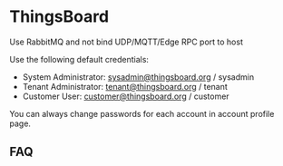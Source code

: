 # ThingsBoard

Use RabbitMQ and not bind UDP/MQTT/Edge RPC port to host  


Use the following default credentials:

* System Administrator: sysadmin@thingsboard.org / sysadmin
* Tenant Administrator: tenant@thingsboard.org / tenant
* Customer User: customer@thingsboard.org / customer

You can always change passwords for each account in account profile page.

## FAQ
